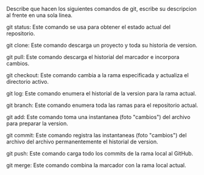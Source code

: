 Describe que hacen los siguientes comandos de git, escribe su descripcion al frente en una sola linea.

git status: Este comando se usa para obtener el estado actual del repositorio.

git clone: Este comando descarga un proyecto y toda su historia de version.

git pull: Este comando descarga el historial del marcador e incorpora cambios.

git checkout: Este comando cambia a la rama especificada y actualiza el directorio activo.

git log: Este comando enumera el historial de la version para la rama actual.

git branch: Este comando enumera toda las ramas para el repositorio actual.

git add: Este comando toma una instantanea (foto "cambios") del archivo para preparar la version.

git commit: Este comando registra las instantaneas (foto "cambios") del archivo del archivo permanentemente el historial de version.

git push: Este comando carga todo los commits de la rama local al GitHub.

git merge: Este comando combina la marcador con la rama local actual.
